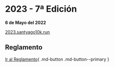 # 2023 - 7ª Edición

**6 de Mayo del 2022**

[2023.santyago10k.run](https://2023.santyago10k.run/)

## Reglamento

[Ir al Reglamento](./reglamento.md){ .md-button .md-button--primary }

